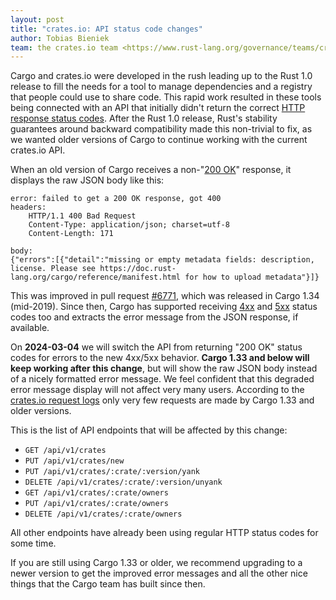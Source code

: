 ```yaml
---
layout: post
title: "crates.io: API status code changes"
author: Tobias Bieniek
team: the crates.io team <https://www.rust-lang.org/governance/teams/crates-io>
---
```


Cargo and crates.io were developed in the rush leading up to the Rust 1.0 release to fill the needs for a tool to manage dependencies and a registry that people could use to share code. This rapid work resulted in these tools being connected with an API that initially didn't return the correct [HTTP response status codes](https://developer.mozilla.org/en-US/docs/Web/HTTP/Status). After the Rust 1.0 release, Rust's stability guarantees around backward compatibility made this non-trivial to fix, as we wanted older versions of Cargo to continue working with the current crates.io API.

When an old version of Cargo receives a non-"[200 OK](https://developer.mozilla.org/en-US/docs/Web/HTTP/Status/200)" response, it displays the raw JSON body like this:

```
error: failed to get a 200 OK response, got 400
headers:
    HTTP/1.1 400 Bad Request
    Content-Type: application/json; charset=utf-8
    Content-Length: 171

body:
{"errors":[{"detail":"missing or empty metadata fields: description, license. Please see https://doc.rust-lang.org/cargo/reference/manifest.html for how to upload metadata"}]}
```

This was improved in pull request [#6771](https://github.com/rust-lang/cargo/pull/6771), which was released in Cargo 1.34 (mid-2019). Since then, Cargo has supported receiving [4xx](https://developer.mozilla.org/en-US/docs/Web/HTTP/Status#client_error_responses) and [5xx](https://developer.mozilla.org/en-US/docs/Web/HTTP/Status#server_error_responses) status codes too and extracts the error message from the JSON response, if available.

On **2024-03-04** we will switch the API from returning "200 OK" status codes for errors to the new 4xx/5xx behavior. **Cargo 1.33 and below will keep working after this change**, but will show the raw JSON body instead of a nicely formatted error message. We feel confident that this degraded error message display will not affect very many users. According to the [crates.io request logs](https://p.datadoghq.com/sb/3a172e20-e9e1-11ed-80e3-da7ad0900002-973f4c1011257befa8598303217bfe3a) only very few requests are made by Cargo 1.33 and older versions.

This is the list of API endpoints that will be affected by this change:

- `GET /api/v1/crates`
- `PUT /api/v1/crates/new`
- `PUT /api/v1/crates/:crate/:version/yank`
- `DELETE /api/v1/crates/:crate/:version/unyank`
- `GET /api/v1/crates/:crate/owners`
- `PUT /api/v1/crates/:crate/owners`
- `DELETE /api/v1/crates/:crate/owners`

All other endpoints have already been using regular HTTP status codes for some time.

If you are still using Cargo 1.33 or older, we recommend upgrading to a newer version to get the improved error messages and all the other nice things that the Cargo team has built since then.
